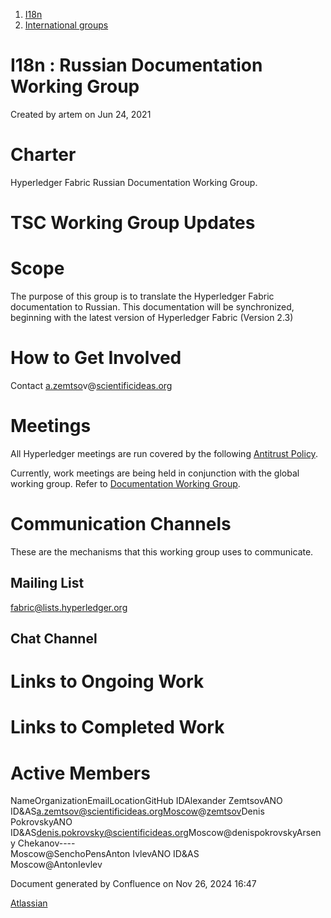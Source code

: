 1. [I18n](index.html)
2. [International groups](International-groups_22970373.html)

# I18n : Russian Documentation Working Group

Created by artem on Jun 24, 2021

# **Charter**

Hyperledger Fabric Russian Documentation Working Group.

# **TSC Working Group Updates**

# **Scope**

The purpose of this group is to translate the Hyperledger Fabric documentation to Russian. This documentation will be synchronized, beginning with the latest version of Hyperledger Fabric (Version 2.3)

# **How to Get Involved**

Contact [a.zemtso](mailto:renato@renatoteixeira.com)v@[scientificideas.org](http://scientificideas.org)

# **Meetings**

All Hyperledger meetings are run covered by the following [Antitrust Policy](https://docs.google.com/presentation/d/1KGMALektapBdfUPcPR0jBhoKrzmToNE28n-Xs-1zMY0/edit?usp=sharing).

Currently, work meetings are being held in conjunction with the global working group. Refer to [Documentation Working Group](https://lf-hyperledger.atlassian.net/wiki/spaces/fabric/pages/22839782/Documentation+Working+Group).

# **Communication Channels**

These are the mechanisms that this working group uses to communicate.

## **Mailing List**

[fabric@lists.hyperledger.org](https://lists.hyperledger.org/g/fabric)

## **Chat Channel**

# **Links to Ongoing Work**

# **Links to Completed Work**

# **Active Members**

  NameOrganizationEmailLocationGitHub IDAlexander ZemtsovANO ID&amp;AS[a.zemtso](mailto:renato@renatoteixeira.com)v@scientificideas.orgMoscow@[zemtsov](mailto:a.zemtsov@gmail.com)Denis PokrovskyANO ID&amp;AS[denis.pokrovsky@scientificideas.org](mailto:denis.pokrovsky@scientificideas.org)Moscow@denispokrovskyArseny Chekanov----  
Moscow@SenchoPensAnton IvlevANO ID&amp;AS  
Moscow@AntonIevlev

Document generated by Confluence on Nov 26, 2024 16:47

[Atlassian](http://www.atlassian.com/)
